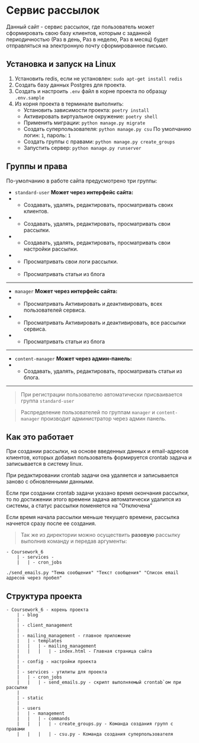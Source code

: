 # Сервис рассылок
Данный сайт - сервис рассылок, где пользователь может сформировать свою базу клиентов, которым с заданной периодичностью (Раз в день, Раз в неделю, Раз в месяц) будет отправляться на электронную почту сформированное письмо.

## Установка и запуск на Linux
1. Установить redis, если не установлен: `sudo apt-get install redis`
2. Создать базу данных Postgres для проекта.
3. Создать и настроить `.env` файл в корне проекта по образцу `.env.sample`
4. Из корня проекта в терминале выполнить:
    - Установить зависимости проекта: `poetry install`
    - Активировать виртуальное окружение: `poetry shell`
    - Применить миграции: `python manage.py migrate`
    - Создать суперпользователя: `python manage.py csu`
     По умолчанию логин: `1`, пароль: `1`
    - Создать группы с правами: `python manage.py create_groups`
    - Запустить сервер: `python manage.py runserver`

## Группы и права

По-умолчанию в работе сайта предусмотрено три группы:

- `standard-user`
**Может через интерфейс сайта:**
- - Создавать, удалять, редактировать, просматривать своих клиентов.
- - Создавать, удалять, редактировать, просматривать свои рассылки.
- - Создавать, удалять, редактировать, просматривать свои настройки рассылки.
- - Просматривать свои логи рассылки.
- - Просматривать статьи из блога
---
- `manager`
**Может через интерфейс сайта:**
- - Просматривать Активировать и деактивировать, всех пользователей сервиса.
- - Просматривать Активировать и деактивировать, все рассылки сервиса.
- - Просматривать статьи из блога
---
- `content-manager`
**Может через админ-панель:**
- - Создавать, удалять, редактировать, просматривать статьи из блога.
---
>При регистрации пользователю автоматически присваивается 
группа `standard-user`

>Распределение пользователей по группам `manager` и `content-manager` 
производит администратор через админ панель.

## Как это работает

При создании рассылки, на основе введенных данных и email-адресов клиентов, которых добавил пользователь формируется crontab задача и записывается в систему linux.

При редактировании crontab задачи она удаляется и записывается заново с обновленными данными.

Если при создании crontab задачи указано время окончания рассылки, то по достижении этого времени задача автоматически удалится из системы, а статус рассылки поменяется на "Отключена"

Если время начала рассылки меньше текущего времени, рассылка начнется сразу после ее создания.

>Так же из директории можно осуществить **разовую** рассылку выполнив команду и передав аргументы:
```
- Coursework_6
    | - services - 
    |   | - cron_jobs
```


`./send_emails.py "Тема сообщения" "Текст сообщения" "Список email адресов через пробел"`

## Структура проекта
```
- Coursework_6 - корень проекта
    | - blog 
    |
    | - client_management
    |
    | - mailing_management - главное приложение
    |   | - templates
    |   |   | - mailing_management
    |   |   |   | - index.html - Главная страница сайта
    |
    | - config - настройки проекта
    |
    | - services - утилиты для проекта
    |   | - cron_jobs
    |   |   | - send_emails.py - скрипт выполняемый crontab`ом при рассылке
    |
    | - static
    |
    | - users
    |   | - management
    |   |   | - commands
    |   |   |   | - create_groups.py - Команда создания групп с правами
    |   |   |   | - csu.py - Команда создания суперпользователя
```
